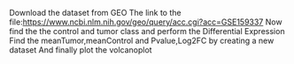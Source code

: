 Download the dataset from GEO
The link to the file:https://www.ncbi.nlm.nih.gov/geo/query/acc.cgi?acc=GSE159337
Now find the the control and tumor class and perform the Differential Expression
Find the meanTumor,meanControl and Pvalue,Log2FC by creating a new dataset
And finally plot the volcanoplot